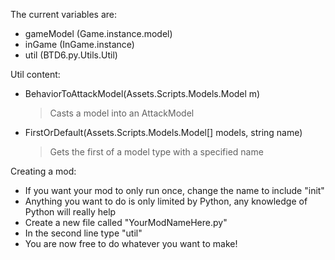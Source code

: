 The current variables are:
  - gameModel (Game.instance.model)
  - inGame (InGame.instance)
  - util (BTD6.py.Utils.Util)

Util content:
  - BehaviorToAttackModel(Assets.Scripts.Models.Model m)
    > Casts a model into an AttackModel
  - FirstOrDefault(Assets.Scripts.Models.Model[] models, string name)
    > Gets the first of a model type with a specified name

Creating a mod:
  - If you want your mod to only run once, change the name to include "init"
  - Anything you want to do is only limited by Python, any knowledge of Python will really help
  - Create a new file called "YourModNameHere.py"
  - In the second line type "util"
  - You are now free to do whatever you want to make!
